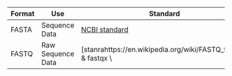| Format | Use | Standard | Validator | 
| ------ | ----- | ----- | ----- | 
| FASTA | Sequence Data | [NCBI standard](https://blast.ncbi.nlm.nih.gov/Blast.cgi?CMD=Web&PAGE_TYPE=BlastDocs&DOC_TYPE=BlastHelp) | perl::Bio |
| FASTQ | Raw Sequence Data | [stanrahttps://en.wikipedia.org/wiki/FASTQ_format} & fastqx \\
